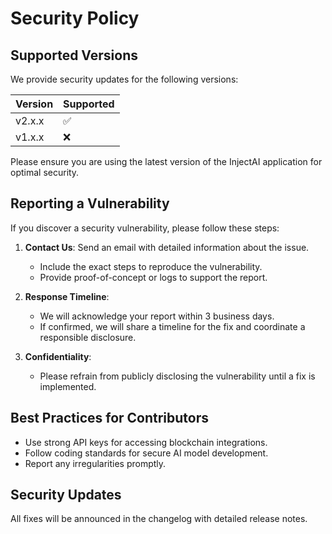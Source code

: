# Security Policy

## Supported Versions

We provide security updates for the following versions:

| Version   | Supported          |
|-----------|--------------------|
| v2.x.x    | :white_check_mark: |
| v1.x.x    | :x:                |

Please ensure you are using the latest version of the InjectAI application for optimal security.

## Reporting a Vulnerability

If you discover a security vulnerability, please follow these steps:

1. **Contact Us**: Send an email with detailed information about the issue.
   - Include the exact steps to reproduce the vulnerability.
   - Provide proof-of-concept or logs to support the report.

2. **Response Timeline**:
   - We will acknowledge your report within 3 business days.
   - If confirmed, we will share a timeline for the fix and coordinate a responsible disclosure.

3. **Confidentiality**:
   - Please refrain from publicly disclosing the vulnerability until a fix is implemented.

## Best Practices for Contributors
- Use strong API keys for accessing blockchain integrations.
- Follow coding standards for secure AI model development.
- Report any irregularities promptly.

## Security Updates
All fixes will be announced in the changelog with detailed release notes.
